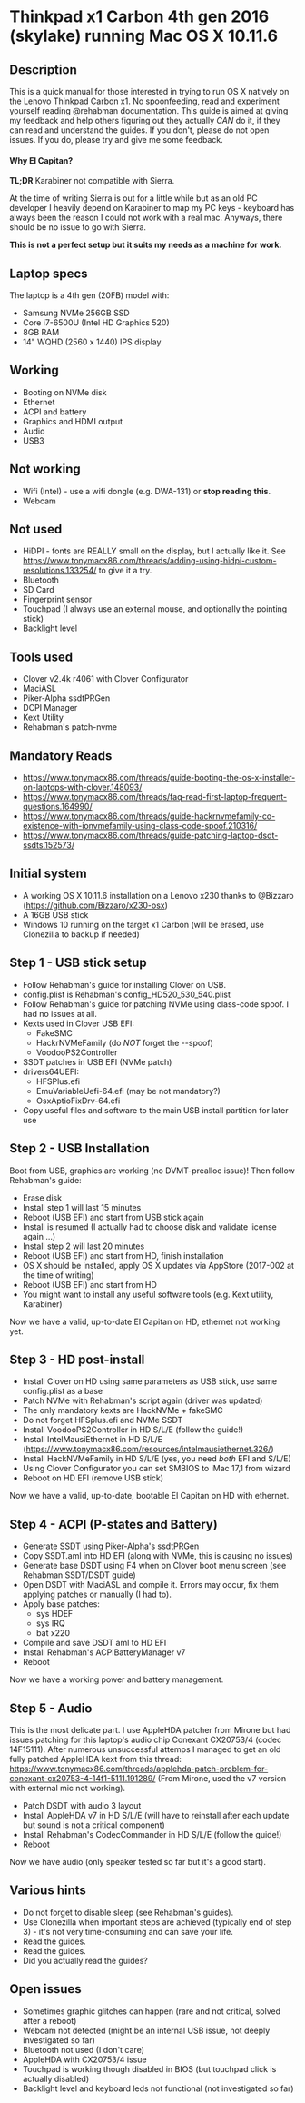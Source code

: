 # Thinkpad x1 Carbon 4th gen 2016 (skylake) running Mac OS X 10.11.6

## Description
This is a quick manual for those interested in trying to run OS X natively on the Lenovo Thinkpad Carbon x1. No spoonfeeding, read and experiment yourself reading @rehabman documentation. This guide is aimed at giving my feedback and help others figuring out they actually *CAN* do it, if they can read and understand the guides. If you don't, please do not open issues. If you do, please try and give me some feedback.

#### Why El Capitan?
**TL;DR** Karabiner not compatible with Sierra.

At the time of writing Sierra is out for a little while but as an old PC developer I heavily depend on Karabiner to map my PC keys - keyboard has always been the reason I could not work with a real mac. Anyways, there should be no issue to go with Sierra.

**This is not a perfect setup but it suits my needs as a machine for work.**

## Laptop specs
The laptop is a 4th gen (20FB) model with:
- Samsung NVMe 256GB SSD
- Core i7-6500U (Intel HD Graphics 520)
- 8GB RAM
- 14" WQHD (2560 x 1440) IPS display

## Working
- Booting on NVMe disk
- Ethernet
- ACPI and battery
- Graphics and HDMI output
- Audio
- USB3

## Not working
- Wifi (Intel) - use a wifi dongle (e.g. DWA-131) or **stop reading this**.
- Webcam

## Not used
- HiDPI - fonts are REALLY small on the display, but I actually like it. See https://www.tonymacx86.com/threads/adding-using-hidpi-custom-resolutions.133254/ to give it a try.
- Bluetooth
- SD Card
- Fingerprint sensor
- Touchpad (I always use an external mouse, and optionally the pointing stick)
- Backlight level

## Tools used
- Clover v2.4k r4061 with Clover Configurator
- MaciASL
- Piker-Alpha ssdtPRGen
- DCPI Manager
- Kext Utility
- Rehabman's patch-nvme

## Mandatory Reads
- https://www.tonymacx86.com/threads/guide-booting-the-os-x-installer-on-laptops-with-clover.148093/
- https://www.tonymacx86.com/threads/faq-read-first-laptop-frequent-questions.164990/
- https://www.tonymacx86.com/threads/guide-hackrnvmefamily-co-existence-with-ionvmefamily-using-class-code-spoof.210316/
- https://www.tonymacx86.com/threads/guide-patching-laptop-dsdt-ssdts.152573/

## Initial system
- A working OS X 10.11.6 installation on a Lenovo x230 thanks to @Bizzaro (https://github.com/Bizzaro/x230-osx)
- A 16GB USB stick
- Windows 10 running on the target x1 Carbon (will be erased, use Clonezilla to backup if needed)

## Step 1 - USB stick setup
- Follow Rehabman's guide for installing Clover on USB. 
- config.plist is Rehabman's config_HD520_530_540.plist
- Follow Rehabman's guide for patching NVMe using class-code spoof. I had no issues at all.
- Kexts used in Clover USB EFI:
    * FakeSMC
    * HackrNVMeFamily (do *NOT* forget the --spoof)
    * VoodooPS2Controller
- SSDT patches in USB EFI (NVMe patch)
- drivers64UEFI:
    * HFSPlus.efi
    * EmuVariableUefi-64.efi (may be not mandatory?)
    * OsxAptioFixDrv-64.efi
- Copy useful files and software to the main USB install partition for later use

## Step 2 - USB Installation
Boot from USB, graphics are working (no DVMT-prealloc issue)! Then follow Rehabman's guide:

- Erase disk
- Install step 1 will last 15 minutes
- Reboot (USB EFI) and start from USB stick again
- Install is resumed (I actually had to choose disk and validate license again ...)
- Install step 2 will last 20 minutes
- Reboot (USB EFI) and start from HD, finish installation
- OS X should be installed, apply OS X updates via AppStore (2017-002 at the time of writing)
- Reboot (USB EFI) and start from HD
- You might want to install any useful software tools (e.g. Kext utility, Karabiner)

Now we have a valid, up-to-date El Capitan on HD, ethernet not working yet.

## Step 3 - HD post-install
- Install Clover on HD using same parameters as USB stick, use same config.plist as a base
- Patch NVMe with Rehabman's script again (driver was updated)
- The only mandatory kexts are HackNVMe + fakeSMC
- Do not forget HFSplus.efi and NVMe SSDT
- Install VoodooPS2Controller in HD S/L/E (follow the guide!)
- Install IntelMausiEthernet in HD S/L/E (https://www.tonymacx86.com/resources/intelmausiethernet.326/)
- Install HackNVMeFamily in HD S/L/E (yes, you need *both* EFI and S/L/E)
- Using Clover Configurator you can set SMBIOS to iMac 17,1 from wizard
- Reboot on HD EFI (remove USB stick)

Now we have a valid, up-to-date, bootable El Capitan on HD with ethernet.

## Step 4 - ACPI (P-states and Battery)
- Generate SSDT using Piker-Alpha's ssdtPRGen
- Copy SSDT.aml into HD EFI (along with NVMe, this is causing no issues)
- Generate base DSDT using F4 when on Clover boot menu screen (see Rehabman SSDT/DSDT guide)
- Open DSDT with MaciASL and compile it. Errors may occur, fix them applying patches or manually (I had to).
- Apply base patches:
    * sys HDEF
    * sys IRQ
    * bat x220
- Compile and save DSDT aml to HD EFI
- Install Rehabman's ACPIBatteryManager v7
- Reboot

Now we have a working power and battery management.

## Step 5 - Audio
This is the most delicate part. I use AppleHDA patcher from Mirone but had issues patching for this laptop's audio chip Conexant CX20753/4 (codec 14F15111). After numerous unsuccessful attemps I managed to get an old fully patched AppleHDA kext from this thread: https://www.tonymacx86.com/threads/applehda-patch-problem-for-conexant-cx20753-4-14f1-5111.191289/ (From Mirone, used the v7 version with external mic not working).

- Patch DSDT with audio 3 layout
- Install AppleHDA v7 in HD S/L/E (will have to reinstall after each update but sound is not a critical component)
- Install Rehabman's CodecCommander in HD S/L/E (follow the guide!)
- Reboot

Now we have audio (only speaker tested so far but it's a good start).

## Various hints
- Do not forget to disable sleep (see Rehabman's guides).
- Use Clonezilla when important steps are achieved (typically end of step 3) - it's not very time-consuming and can save your life.
- Read the guides.
- Read the guides.
- Did you actually read the guides?

## Open issues
- Sometimes graphic glitches can happen (rare and not critical, solved after a reboot)
- Webcam not detected (might be an internal USB issue, not deeply investigated so far)
- Bluetooth not used (I don't care)
- AppleHDA with CX20753/4 issue
- Touchpad is working though disabled in BIOS (but touchpad click is actually disabled)
- Backlight level and keyboard leds not functional (not investigated so far)
